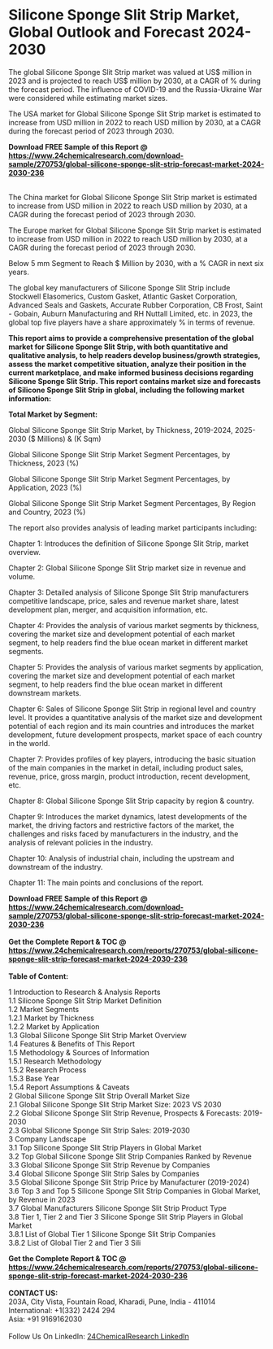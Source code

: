 <h1>Silicone Sponge Slit Strip Market, Global Outlook and Forecast 2024-2030</h1><p>The global Silicone Sponge Slit Strip market was valued at US$ million in 2023 and is projected to reach US$ million by 2030, at a CAGR of % during the forecast period. The influence of COVID-19 and the Russia-Ukraine War were considered while estimating market sizes.
</p><p>The USA market for Global Silicone Sponge Slit Strip market is estimated to increase from USD million in 2022 to reach USD million by 2030, at a CAGR during the forecast period of 2023 through 2030.</p><p>
</p><div><b>Download FREE Sample of this Report @ 
            <a href="https://www.24chemicalresearch.com/download-sample/270753/global-silicone-sponge-slit-strip-forecast-market-2024-2030-236">
            https://www.24chemicalresearch.com/download-sample/270753/global-silicone-sponge-slit-strip-forecast-market-2024-2030-236</a></b></div><br><p>The China market for Global Silicone Sponge Slit Strip market is estimated to increase from USD million in 2022 to reach USD million by 2030, at a CAGR during the forecast period of 2023 through 2030.</p><p>
</p><p>The Europe market for Global Silicone Sponge Slit Strip market is estimated to increase from USD million in 2022 to reach USD million by 2030, at a CAGR during the forecast period of 2023 through 2030.</p><p>
Below 5 mm Segment to Reach $ Million by 2030, with a % CAGR in next six years.</p><p>
The global key manufacturers of Silicone Sponge Slit Strip include Stockwell Elasomerics, Custom Gasket, Atlantic Gasket Corporation, Advanced Seals and Gaskets, Accurate Rubber Corporation, CB Frost, Saint - Gobain, Auburn Manufacturing and RH Nuttall Limited, etc. in 2023, the global top five players have a share approximately % in terms of revenue.</p><p>
<strong>This report aims to provide a comprehensive presentation of the global market for Silicone Sponge Slit Strip, with both quantitative and qualitative analysis, to help readers develop business/growth strategies, assess the market competitive situation, analyze their position in the current marketplace, and make informed business decisions regarding Silicone Sponge Slit Strip. This report contains market size and forecasts of Silicone Sponge Slit Strip in global, including the following market information:</strong></p><p>
</p><p>
<strong>Total Market by Segment:</strong></p><p>
Global Silicone Sponge Slit Strip Market, by Thickness, 2019-2024, 2025-2030 ($ Millions) &amp; (K Sqm)</p><p>
Global Silicone Sponge Slit Strip Market Segment Percentages, by Thickness, 2023 (%)</p><p>
</p><p>
Global Silicone Sponge Slit Strip Market Segment Percentages, by Application, 2023 (%)</p><p>
</p><p>
Global Silicone Sponge Slit Strip Market Segment Percentages, By Region and Country, 2023 (%)</p><p>
</p><p>
The report also provides analysis of leading market participants including:</p><p>
</p><p>
</p><p>
Chapter 1: Introduces the definition of Silicone Sponge Slit Strip, market overview.</p><p>
Chapter 2: Global Silicone Sponge Slit Strip market size in revenue and volume.</p><p>
Chapter 3: Detailed analysis of Silicone Sponge Slit Strip manufacturers competitive landscape, price, sales and revenue market share, latest development plan, merger, and acquisition information, etc.</p><p>
Chapter 4: Provides the analysis of various market segments by thickness, covering the market size and development potential of each market segment, to help readers find the blue ocean market in different market segments.</p><p>
Chapter 5: Provides the analysis of various market segments by application, covering the market size and development potential of each market segment, to help readers find the blue ocean market in different downstream markets.</p><p>
Chapter 6: Sales of Silicone Sponge Slit Strip in regional level and country level. It provides a quantitative analysis of the market size and development potential of each region and its main countries and introduces the market development, future development prospects, market space of each country in the world.</p><p>
Chapter 7: Provides profiles of key players, introducing the basic situation of the main companies in the market in detail, including product sales, revenue, price, gross margin, product introduction, recent development, etc.</p><p>
Chapter 8: Global Silicone Sponge Slit Strip capacity by region &amp; country.</p><p>
Chapter 9: Introduces the market dynamics, latest developments of the market, the driving factors and restrictive factors of the market, the challenges and risks faced by manufacturers in the industry, and the analysis of relevant policies in the industry.</p><p>
Chapter 10: Analysis of industrial chain, including the upstream and downstream of the industry.</p><p>
Chapter 11: The main points and conclusions of the report.</p><div><b>Download FREE Sample of this Report @ 
            <a href="https://www.24chemicalresearch.com/download-sample/270753/global-silicone-sponge-slit-strip-forecast-market-2024-2030-236">
            https://www.24chemicalresearch.com/download-sample/270753/global-silicone-sponge-slit-strip-forecast-market-2024-2030-236</a></b></div><br><div><b>Get the Complete Report & TOC @ 
            <a href="https://www.24chemicalresearch.com/reports/270753/global-silicone-sponge-slit-strip-forecast-market-2024-2030-236">
            https://www.24chemicalresearch.com/reports/270753/global-silicone-sponge-slit-strip-forecast-market-2024-2030-236</a></b></div><br>
            <b>Table of Content:</b><p>1 Introduction to Research & Analysis Reports<br />
    1.1 Silicone Sponge Slit Strip Market Definition<br />
    1.2 Market Segments<br />
        1.2.1 Market by Thickness<br />
        1.2.2 Market by Application<br />
    1.3 Global Silicone Sponge Slit Strip Market Overview<br />
    1.4 Features & Benefits of This Report<br />
    1.5 Methodology & Sources of Information<br />
        1.5.1 Research Methodology<br />
        1.5.2 Research Process<br />
        1.5.3 Base Year<br />
        1.5.4 Report Assumptions & Caveats<br />
2 Global Silicone Sponge Slit Strip Overall Market Size<br />
    2.1 Global Silicone Sponge Slit Strip Market Size: 2023 VS 2030<br />
    2.2 Global Silicone Sponge Slit Strip Revenue, Prospects & Forecasts: 2019-2030<br />
    2.3 Global Silicone Sponge Slit Strip Sales: 2019-2030<br />
3 Company Landscape<br />
    3.1 Top Silicone Sponge Slit Strip Players in Global Market<br />
    3.2 Top Global Silicone Sponge Slit Strip Companies Ranked by Revenue<br />
    3.3 Global Silicone Sponge Slit Strip Revenue by Companies<br />
    3.4 Global Silicone Sponge Slit Strip Sales by Companies<br />
    3.5 Global Silicone Sponge Slit Strip Price by Manufacturer (2019-2024)<br />
    3.6 Top 3 and Top 5 Silicone Sponge Slit Strip Companies in Global Market, by Revenue in 2023<br />
    3.7 Global Manufacturers Silicone Sponge Slit Strip Product Type<br />
    3.8 Tier 1, Tier 2 and Tier 3 Silicone Sponge Slit Strip Players in Global Market<br />
        3.8.1 List of Global Tier 1 Silicone Sponge Slit Strip Companies<br />
        3.8.2 List of Global Tier 2 and Tier 3 Sili</p><div><b>Get the Complete Report & TOC @ 
            <a href="https://www.24chemicalresearch.com/reports/270753/global-silicone-sponge-slit-strip-forecast-market-2024-2030-236">
            https://www.24chemicalresearch.com/reports/270753/global-silicone-sponge-slit-strip-forecast-market-2024-2030-236</a></b></div><br><b>CONTACT US:</b><br>
            203A, City Vista, Fountain Road, Kharadi, Pune, India - 411014<br>
            International: +1(332) 2424 294<br>
            Asia: +91 9169162030 <br><br>
            Follow Us On LinkedIn: <a href="https://www.linkedin.com/company/24chemicalresearch/">24ChemicalResearch LinkedIn</a>